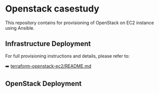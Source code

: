 # Openstack casestudy

This repository contains for provisioning of OpenStack on EC2 instance using Ansible.

## Infrastructure Deployment

For full provisioning instructions and details, please refer to:

➡️ [terraform-openstack-ec2/README.md](terraform-openstack-ec2/README.md)

## OpenStack Deployment